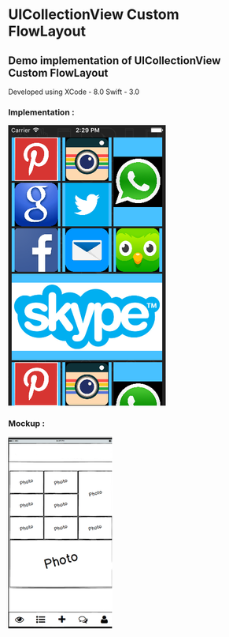 # UICollectionView Custom FlowLayout
## Demo implementation of UICollectionView Custom FlowLayout

Developed using
XCode - 8.0
Swift - 3.0


### Implementation : 

![Implementation](https://github.com/hitendradeveloper/UICollectionVIewFlowLayout/blob/master/FlowLayout/Simulator%20Screen%20Shot%2005-Feb-2017%2C%202.29.42%20PM.png)

### Mockup : 

![Mockup](https://github.com/hitendradeveloper/UICollectionVIewFlowLayout/blob/master/FlowLayout/Flowlayout%20Mockup.png)
